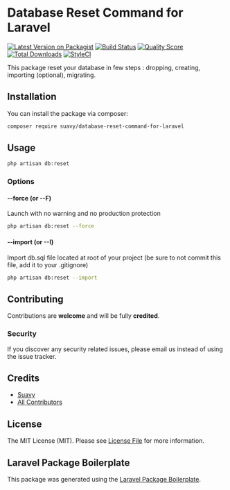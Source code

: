 # Database Reset Command for Laravel

[![Latest Version on Packagist](https://img.shields.io/packagist/v/suavy/database-reset-command-for-laravel.svg?style=flat-square)](https://packagist.org/packages/suavy/database-reset-command-for-laravel)
[![Build Status](https://img.shields.io/travis/suavy/database-reset-command-for-laravel/master.svg?style=flat-square)](https://travis-ci.org/suavy/database-reset-command-for-laravel)
[![Quality Score](https://img.shields.io/scrutinizer/g/suavy/database-reset-command-for-laravel.svg?style=flat-square)](https://scrutinizer-ci.com/g/suavy/database-reset-command-for-laravel)
[![Total Downloads](https://img.shields.io/packagist/dt/suavy/database-reset-command-for-laravel.svg?style=flat-square)](https://packagist.org/packages/suavy/database-reset-command-for-laravel)
[![StyleCI](https://github.styleci.io/repos/250306786/shield?branch=master)](https://github.styleci.io/repos/250306786)

This package reset your database in few steps : dropping, creating, importing (optional), migrating.

## Installation

You can install the package via composer:

``` bash
composer require suavy/database-reset-command-for-laravel
```

## Usage

``` bash
php artisan db:reset
```
### Options
#### --force (or --F)
Launch with no warning and no production protection
``` bash
php artisan db:reset --force
```
#### --import (or --I)
Import db.sql file located at root of your project (be sure to not commit this file, add it to your .gitignore)
``` bash
php artisan db:reset --import
```

## Contributing

Contributions are **welcome** and will be fully **credited**.

### Security

If you discover any security related issues, please email us instead of using the issue tracker.

## Credits

- [Suavy](https://github.com/suavy)
- [All Contributors](../../contributors)

## License

The MIT License (MIT). Please see [License File](LICENSE.md) for more information.

## Laravel Package Boilerplate

This package was generated using the [Laravel Package Boilerplate](https://laravelpackageboilerplate.com).
